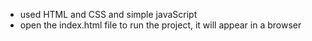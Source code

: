 - used HTML and CSS and simple javaScript
- open the index.html file to run the project, it will appear in a browser

